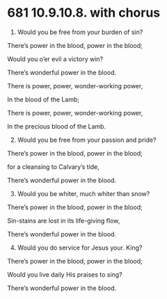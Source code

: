 # 681 10.9.10.8. with chorus

1.  Would you be free from your burden of sin?

There’s power in the blood, power in the blood;

Would you o’er evil a victory win?

There’s wonderful power in the blood.

There is power, power, wonder-working power,

In the blood of the Lamb;

There is power, power, wonder-working power,

In the precious blood of the Lamb.

2.  Would you be free from your passion and pride?

There’s power in the blood, power in the blood;

for a cleansing to Calvary’s tide,

There’s wonderful power in the blood.

3.  Would you be whiter, much whiter than snow?

There’s power in the blood, power in the blood;

Sin-stains are lost in its life-giving flow,

There’s wonderful power in the blood.

4.  Would you do service for Jesus your. King?

There’s power in the blood, power in the blood;

Would you live daily His praises to sing?

There’s wonderful power in the blood.

